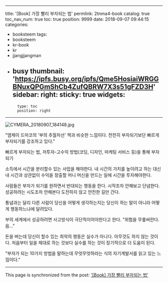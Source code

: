 
---
title: '[Book] 가장 빨리 부자되는 법'
permlink: 2tnma4-book
catalog: true
toc_nav_num: true
toc: true
position: 9999
date: 2018-09-07 09:44:15
categories:
- booksteem
tags:
- booksteem
- kr-book
- kr
- jjangjjangman
- busy
thumbnail: 'https://ipfs.busy.org/ipfs/Qme5HosiaiWRGGBNuxQPGmShCb4ZufQBRW7X3s51gFZD3H'
sidebar:
    right:
        sticky: true
widgets:
    -
        type: toc
        position: right
---


![CYMERA_20180907_184148.jpg](https://ipfs.busy.org/ipfs/Qme5HosiaiWRGGBNuxQPGmShCb4ZufQBRW7X3s51gFZD3H)

"엠제이 드마코의 '부의 추월차선' 책과
비슷한 느낌이다.
천천히 부자되기보단 빠르게 부자되기를 강조하고 있다."

빠르게 부자되는 법, 
저투자-고수익 방법(코딩, 디자인, 마케팅 서비스 등)을 통해 부자되기

소득에서 시간을 분리할수 있는
사업을 해야한다.
내 시간의 가치를 높이려고 하는 대신
내 시간과 상관없이 수익을 창출할
머니 머신을 만드는 일에 시간을
투자해야한다.

사람들은 부자가 되기를 원하면서
반대되는 행동을 한다.
시작조차 안해보고 단념한다.
성공하려는 시도조차 안해본다
도전하지 않고 안전한 길만 간다.

통념과는 달리 다른 사람이 당신을
어떻게 생각하는지는
당신이 하는 말이 아니라
어떻게 행동하느냐에 달려있다.

부의 세계에서 성공하려면
사고방식이 극단적이어야한다고 한다.
"위험을 무릎써란다. 음..."

돈을 버는데 당신이 할수 있는 최악의 행동은
실수가 아니다. 아무것도 하지 않는 것이다.
처음부터 일을 제대로 하는 것보다
실수를 하는 것이 장기적으로 더 도움이 된다.

"부자가 되는 10가지 방법을 말하는데
무엇무엇하라는 식의 자기계발서를
읽고 있는 느낌이다."

- - -

This page is synchronized from the post: ['[Book] 가장 빨리 부자되는 법'](https://steemit.com/@lucky2015/2tnma4-book)
